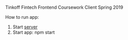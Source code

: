 Tinkoff Fintech Frontend Coursework Client Spring 2019

How to run app:
1. Start [server](https://gitlab.com/maxim.boichenko/fintech-coursework-server?nav_source=navbar)
2. Start app: npm start
